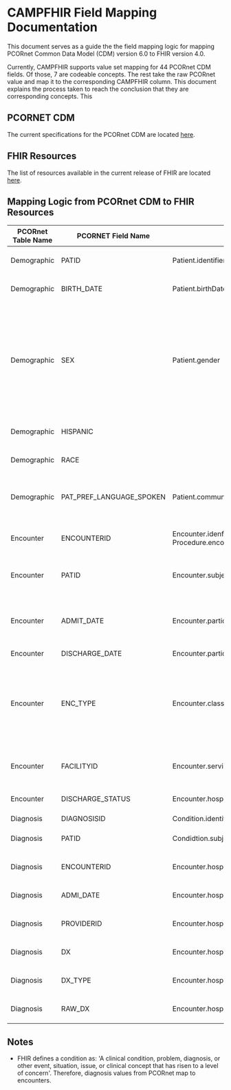 # CAMPFHIR Field Mapping Documentation

This document serves as a guide the the field mapping logic for mapping PCORnet Common Data Model (CDM) version 6.0 to FHIR version 4.0.

Currently, CAMPFHIR supports value set mapping for 44 PCORnet CDM fields. Of those, 7 are codeable concepts. The rest take the raw PCORnet value and map it to the corresponding CAMPFHIR column. This document explains the process taken to reach the conclusion that they are corresponding concepts. This

## PCORNET CDM

The current specifications for the PCORnet CDM are located [here](https://pcornet.org/data/).

## FHIR Resources

The list of resources available in the current release of FHIR are located [here](https://www.hl7.org/fhir/resourcelist.html).

## Mapping Logic from PCORnet CDM to FHIR Resources

| PCORnet Table Name | PCORNET Field Name | FHIR PATH | CAMPFHIR Column | Raw or Codeable | Logic |
|--------------------|--------------------|-----------|-----------------|-----------------|-------|
|Demographic         |PATID | Patient.identifier ||Raw | Patient ID serves as an identifer for the patient in the record. |
|Demographic         |BIRTH_DATE | Patient.birthDate ||Raw | Birthdate of the patient is recognized in both. |
|Demographic         |SEX | Patient.gender ||Codable |PCORnet accounts for Sex assigned at birth, current gender identity, and sexual orientation. FHIR only accounts for 'gender for record-keeping purposes'. CAMPFHIR pulls from DEMOGRAPHIC_SEX for simplicity purposes. |
|Demographic         |HISPANIC |||Codable |This is part of a FHIR Ethnicity extension.|
|Demographic         |RACE |||Codable | This is part of a FHIR Ethnicity extension. |
|Demographic         |PAT_PREF_LANGUAGE_SPOKEN | Patient.communication.language ||Codable | Preferred language of the patient is recognized in both PCORnet CDM and FHIR. |
|Encounter           |ENCOUNTERID | Encounter.idenftifier / Procedure.encounter.refrence ||Raw | Encounter is referenced throughout the FHIR specifications.|
|Encounter           |PATID | Encounter.subject.reference ||Raw | Within an encounter resource, the identifier of the patient is recorded. |
|Encounter           |ADMIT_DATE | Encounter.participant.period.start||Codable | FHIR stores the 'period of time during the encounter that the participant participated'.  |
|Encounter           |DISCHARGE_DATE | Encounter.participant.period.end ||Codable | See above.|
|Encounter           |ENC_TYPE | Encounter.class ||Codeable |PCORnet has types of encounters (ambulatory, emergency department, etc.). FHIR treats these as a 'Class' of encounter. The vocabulary is similar. |
|Encounter           |FACILITYID | Encounter.serviceprovider.reference||Raw |Reference to the facility where the encounter took place. |
|Encounter           |DISCHARGE_STATUS | Encounter.hospitalization.dischargedisposition ||Codable |Type of location where the patient was discharged.|
|Diagnosis           |DIAGNOSISID      | Condition.identifier.value||Raw |ID of the condition. |
|Diagnosis           |PATID | Condidtion.subject||Raw |Reference to the patient who has the condition. |
|Diagnosis           |ENCOUNTERID | Encounter.hospitalization.dischargedisposition ||Codable |Type of location where the patient was discharged.|
|Diagnosis           |ADMI_DATE | Encounter.hospitalization.dischargedisposition ||Codable |Type of location where the patient was discharged.|
|Diagnosis           |PROVIDERID | Encounter.hospitalization.dischargedisposition ||Codable |Type of location where the patient was discharged.|
|Diagnosis           |DX | Encounter.hospitalization.dischargedisposition ||Codable |Type of location where the patient was discharged.|
|Diagnosis           |DX_TYPE | Encounter.hospitalization.dischargedisposition ||Codable |Type of location where the patient was discharged.|
|Diagnosis           |RAW_DX | Encounter.hospitalization.dischargedisposition ||Codable |Type of location where the patient was discharged.|


## Notes
- FHIR defines a condition as: 'A clinical condition, problem, diagnosis, or other event, situation, issue, or clinical concept that has risen to a level of concern'. Therefore, diagnosis values from PCORnet map to encounters.
